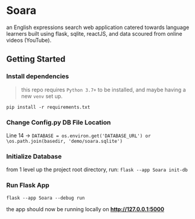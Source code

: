 # Soara
an English expressions search web application catered towards language learners built using flask, sqlite, reactJS, and data scoured from online videos (YouTube).

## Getting Started

### Install dependencies
> this repo requires `Python 3.7+` to be installed, and maybe having a new `venv` set up.

`pip install -r requirements.txt`

### Change Config.py DB File Location
Line 14 -> `DATABASE = os.environ.get('DATABASE_URL') or \os.path.join(basedir, 'demo/soara.sqlite')`

### Initialize Database
from 1 level up the project root directory, run:
`flask --app Soara init-db`

### Run Flask App
`flask --app Soara --debug run`

the app should now be running locally on **http://127.0.0.1:5000**
